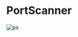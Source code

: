# PortScanner

![ps](https://user-images.githubusercontent.com/120246386/228334698-a9a388d2-7547-4657-bb5e-d1361755b8ec.png)
